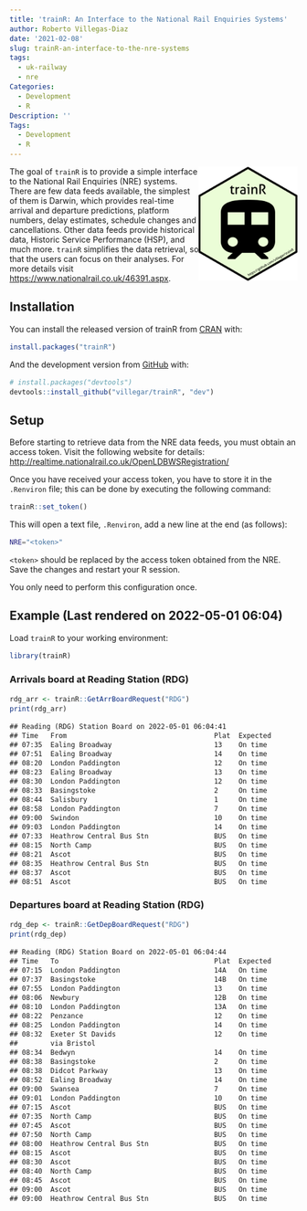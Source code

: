 ```yaml
---
title: 'trainR: An Interface to the National Rail Enquiries Systems'
author: Roberto Villegas-Diaz
date: '2021-02-08'
slug: trainR-an-interface-to-the-nre-systems
tags:
  - uk-railway
  - nre
Categories:
  - Development
  - R
Description: ''
Tags:
  - Development
  - R
---
```


<img src="https://raw.githubusercontent.com/villegar/trainR/main/inst/images/logo.png" alt="logo" align="right" height=200px/>

The goal of `trainR` is to provide a simple interface to the 
National Rail Enquiries (NRE) systems. There are few data feeds 
available, the simplest of them is Darwin, which provides real-time 
arrival and departure predictions, platform numbers, delay estimates, 
schedule changes and cancellations. Other data feeds provide historical 
data, Historic Service Performance (HSP), and much more. `trainR` 
simplifies the data retrieval, so that the users can focus on their 
analyses. For more details visit 
https://www.nationalrail.co.uk/46391.aspx.

## Installation

You can install the released version of trainR from [CRAN](https://CRAN.R-project.org) with:

``` r
install.packages("trainR")
```

And the development version from [GitHub](https://github.com/) with:

``` r
# install.packages("devtools")
devtools::install_github("villegar/trainR", "dev")
```

## Setup
Before starting to retrieve data from the NRE data feeds, you must obtain an access token. 
Visit the following website for details: http://realtime.nationalrail.co.uk/OpenLDBWSRegistration/

Once you have received your access token, you have to store it in the `.Renviron` file; this can be 
done by executing the following command:


```r
trainR::set_token()
```

This will open a text file, `.Renviron`, add a new line at the end (as follows):

```bash
NRE="<token>"
```

`<token>` should be replaced by the access token obtained from the NRE. Save the changes and restart 
your R session.

You only need to perform this configuration once.

## Example (Last rendered on 2022-05-01 06:04)

Load `trainR` to your working environment:

```r
library(trainR)
```

### Arrivals board at Reading Station (RDG)


```r
rdg_arr <- trainR::GetArrBoardRequest("RDG")
print(rdg_arr)
```

```
## Reading (RDG) Station Board on 2022-05-01 06:04:41
## Time   From                                    Plat  Expected
## 07:35  Ealing Broadway                         13    On time
## 07:51  Ealing Broadway                         14    On time
## 08:20  London Paddington                       12    On time
## 08:23  Ealing Broadway                         13    On time
## 08:30  London Paddington                       12    On time
## 08:33  Basingstoke                             2     On time
## 08:44  Salisbury                               1     On time
## 08:58  London Paddington                       7     On time
## 09:00  Swindon                                 10    On time
## 09:03  London Paddington                       14    On time
## 07:33  Heathrow Central Bus Stn                BUS   On time
## 08:15  North Camp                              BUS   On time
## 08:21  Ascot                                   BUS   On time
## 08:35  Heathrow Central Bus Stn                BUS   On time
## 08:37  Ascot                                   BUS   On time
## 08:51  Ascot                                   BUS   On time
```

### Departures board at Reading Station (RDG)


```r
rdg_dep <- trainR::GetDepBoardRequest("RDG")
print(rdg_dep)
```

```
## Reading (RDG) Station Board on 2022-05-01 06:04:44
## Time   To                                      Plat  Expected
## 07:15  London Paddington                       14A   On time
## 07:37  Basingstoke                             14B   On time
## 07:55  London Paddington                       13    On time
## 08:06  Newbury                                 12B   On time
## 08:10  London Paddington                       13A   On time
## 08:22  Penzance                                12    On time
## 08:25  London Paddington                       14    On time
## 08:32  Exeter St Davids                        12    On time
##        via Bristol                             
## 08:34  Bedwyn                                  14    On time
## 08:38  Basingstoke                             2     On time
## 08:38  Didcot Parkway                          13    On time
## 08:52  Ealing Broadway                         14    On time
## 09:00  Swansea                                 7     On time
## 09:01  London Paddington                       10    On time
## 07:15  Ascot                                   BUS   On time
## 07:35  North Camp                              BUS   On time
## 07:45  Ascot                                   BUS   On time
## 07:50  North Camp                              BUS   On time
## 08:00  Heathrow Central Bus Stn                BUS   On time
## 08:15  Ascot                                   BUS   On time
## 08:30  Ascot                                   BUS   On time
## 08:40  North Camp                              BUS   On time
## 08:45  Ascot                                   BUS   On time
## 09:00  Ascot                                   BUS   On time
## 09:00  Heathrow Central Bus Stn                BUS   On time
```
